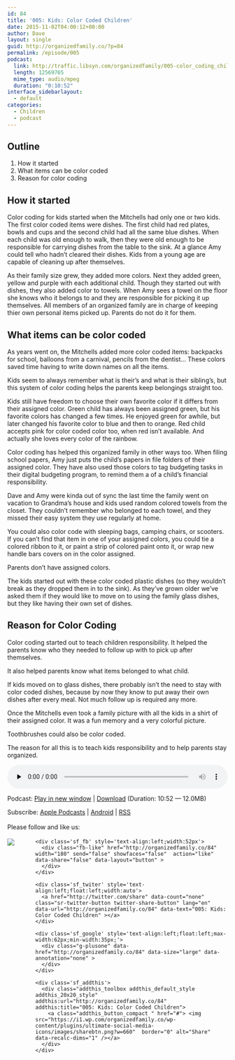 ```yaml
---
id: 84
title: '005: Kids: Color Coded Children'
date: 2015-11-02T04:00:12+00:00
author: Dave
layout: single
guid: http://organizedfamily.co/?p=84
permalink: /episode/005
podcast:
  link: http://traffic.libsyn.com/organizedfamily/005-color_coding_children.mp3
  length: 12569765
  mime_type: audio/mpeg
  duration: "0:10:52"
interface_sidebarlayout:
  - default
categories:
  - Children
  - podcast
---
```

## Outline

  1. How it started
  2. What items can be color coded
  3. Reason for color coding

## How it started

Color coding for kids started when the Mitchells had only one or two kids. The first color coded items were dishes. The first child had red plates, bowls and cups and the second child had all the same blue dishes. When each child was old enough to walk, then they were old enough to be responsible for carrying dishes from the table to the sink. At a glance Amy could tell who hadn&#8217;t cleared their dishes. Kids from a young age are capable of cleaning up after themselves.

As their family size grew, they added more colors. Next they added green, yellow and purple with each additional child. Though they started out with dishes, they also added color to towels. When Amy sees a towel on the floor she knows who it belongs to and they are responsible for picking it up themselves. All members of an organized family are in charge of keeping thier own personal items picked up. Parents do not do it for them.

## What items can be color coded

As years went on, the Mitchells added more color coded items: backpacks for school, balloons from a carnival, pencils from the dentist&#8230; These colors saved time having to write down names on all the items.

Kids seem to always remember what is their&#8217;s and what is their sibling&#8217;s, but this system of color coding helps the parents keep belongings straight too.

Kids still have freedom to choose their own favorite color if it differs from their assigned color. Green child has always been assigned green, but his favorite colors has changed a few times. He enjoyed green for awhile, but later changed his favorite color to blue and then to orange. Red child accepts pink for color coded color too, when red isn&#8217;t available. And actually she loves every color of the rainbow.

Color coding has helped this organized family in other ways too. When filing school papers, Amy just puts the child&#8217;s papers in file folders of their assigned color. They have also used those colors to tag budgeting tasks in their digital budgeting program, to remind them a of a child&#8217;s financial responsibility.

Dave and Amy were kinda out of sync the last time the family went on vacation to Grandma&#8217;s house and kids used random colored towels from the closet. They couldn&#8217;t remember who belonged to each towel, and they missed their easy system they use regularly at home.

You could also color code with sleeping bags, camping chairs, or scooters. If you can&#8217;t find that item in one of your assigned colors, you could tie a colored ribbon to it, or paint a strip of colored paint onto it, or wrap new handle bars covers on in the color assigned.

Parents don&#8217;t have assigned colors.

The kids started out with these color coded plastic dishes (so they wouldn&#8217;t break as they dropped them in to the sink). As they&#8217;ve grown older we&#8217;ve asked them if they would like to move on to using the family glass dishes, but they like having their own set of dishes.

## Reason for Color Coding

Color coding started out to teach children responsibility. It helped the parents know who they needed to follow up with to pick up after themselves.

It also helped parents know what items belonged to what child.

If kids moved on to glass dishes, there probably isn&#8217;t the need to stay with color coded dishes, because by now they know to put away their own dishes after every meal. Not much follow up is required any more.

Once the Mitchells even took a family picture with all the kids in a shirt of their assigned color. It was a fun memory and a very colorful picture.

Toothbrushes could also be color coded.

The reason for all this is to teach kids responsibility and to help parents stay organized.

<div class="powerpress_player" id="powerpress_player_5326">
  <audio class="wp-audio-shortcode" id="audio-84-6" preload="none" style="width: 100%;" controls="controls"><source type="audio/mpeg" src="http://traffic.libsyn.com/organizedfamily/005-color_coding_children.mp3?_=6" /><a href="http://traffic.libsyn.com/organizedfamily/005-color_coding_children.mp3">http://traffic.libsyn.com/organizedfamily/005-color_coding_children.mp3</a></audio>
</div>

<p class="powerpress_links powerpress_links_mp3">
  Podcast: <a href="http://traffic.libsyn.com/organizedfamily/005-color_coding_children.mp3" class="powerpress_link_pinw" target="_blank" title="Play in new window" onclick="return powerpress_pinw('http://organizedfamily.co/?powerpress_pinw=84-podcast');" rel="nofollow">Play in new window</a> | <a href="http://traffic.libsyn.com/organizedfamily/005-color_coding_children.mp3" class="powerpress_link_d" title="Download" rel="nofollow" download="005-color_coding_children.mp3">Download</a> (Duration: 10:52 &#8212; 12.0MB)
</p>

<p class="powerpress_links powerpress_subscribe_links">
  Subscribe: <a href="https://itunes.apple.com/us/podcast/organized-family/id1047979605?mt=2&ls=1#episodeGuid=http%3A%2F%2Forganizedfamily.co%2F%3Fp%3D84" class="powerpress_link_subscribe powerpress_link_subscribe_itunes" title="Subscribe on Apple Podcasts" rel="nofollow">Apple Podcasts</a> | <a href="http://subscribeonandroid.com/organizedfamily.co/feed/podcast" class="powerpress_link_subscribe powerpress_link_subscribe_android" title="Subscribe on Android" rel="nofollow">Android</a> | <a href="http://organizedfamily.co/feed/podcast" class="powerpress_link_subscribe powerpress_link_subscribe_rss" title="Subscribe via RSS" rel="nofollow">RSS</a>
</p>

<div class='sfsi_Sicons' style='width: 100%; display: inline-block; vertical-align: middle; text-align:left'>
  <div style='margin:0px 8px 0px 0px; line-height: 24px'>
    <span>Please follow and like us:</span>
  </div>
  
  <div class='sfsi_socialwpr'>
    <div class='sf_subscrbe' style='text-align:left;float:left;width:64px'>
      <a href="http://www.specificfeeds.com/widget/emailsubscribe/MTc5ODgx/OA==/" target="_blank"><img src="https://i2.wp.com/organizedfamily.co/wp-content/plugins/ultimate-social-media-icons/images/follow_subscribe.png?w=660" data-recalc-dims="1" /></a>
    </div>
    
    <div class='sf_fb' style='text-align:left;width:52px'>
      <div class="fb-like" href="http://organizedfamily.co/84" width="180" send="false" showfaces="false"  action="like" data-share="false" data-layout="button" >
      </div>
    </div>
    
    <div class='sf_twiter' style='text-align:left;float:left;width:auto'>
      <a href="http://twitter.com/share" data-count="none" class="sr-twitter-button twitter-share-button" lang="en" data-url="http://organizedfamily.co/84" data-text="005: Kids: Color Coded Children" ></a>
    </div>
    
    <div class='sf_google' style='text-align:left;float:left;max-width:62px;min-width:35px;'>
      <div class="g-plusone" data-href="http://organizedfamily.co/84" data-size="large" data-annotation="none" >
      </div>
    </div>
    
    <div class='sf_addthis'>
      <div class="addthis_toolbox addthis_default_style addthis_20x20_style" addthis:url="http://organizedfamily.co/84" addthis:title="005: Kids: Color Coded Children">
        <a class="addthis_button_compact " href="#"> <img src="https://i1.wp.com/organizedfamily.co/wp-content/plugins/ultimate-social-media-icons/images/sharebtn.png?w=660"  border="0" alt="Share" data-recalc-dims="1" /></a>
      </div>
    </div>
  </div>
</div>